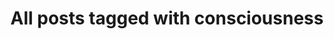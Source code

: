 ---
layout: tag
title: "All posts tagged with consciousness"
permalink: /weblog/tags/consciousness/
taxonomy: consciousness
---
